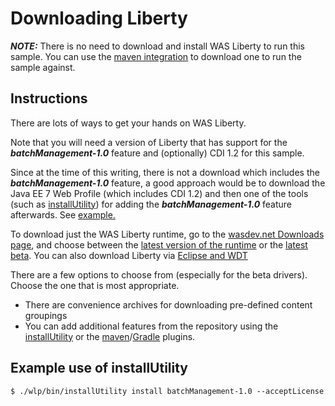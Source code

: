 # Downloading Liberty

***NOTE:***  There is no need to download and install WAS Liberty to run this sample.   You can use the [maven integration](/docs/Maven-integration.md) to download one to run the sample against.

## Instructions

There are lots of ways to get your hands on WAS Liberty. 

Note that you will need a version of Liberty that has support for the ***batchManagement-1.0*** feature and (optionally) CDI 1.2 for this sample.

Since at the time of this writing,  there is not a download which includes the ***batchManagement-1.0*** feature, a good approach would be to download the Java EE 7 Web Profile (which includes CDI 1.2) and then one of the tools (such as [installUtility][installUtility]) for adding the ***batchManagement-1.0*** feature afterwards.  See [example.](#example-use-of-installutility)  

To download just the WAS Liberty runtime, go to the [wasdev.net Downloads page][wasdev], and choose between the [latest version of the runtime][wasdev-latest] or the [latest beta][wasdev-beta]. You can also download Liberty via [Eclipse and WDT](/docs/Downloading-WAS-Liberty.md)

There are a few options to choose from (especially for the beta drivers). Choose the one that is most appropriate.
* There are convenience archives for downloading pre-defined content groupings
* You can add additional features from the repository using the [installUtility][installUtility] or the [maven][maven-plugin]/[Gradle][gradle-plugin] plugins.

[wasdev]: https://developer.ibm.com/wasdev/downloads/
[wasdev-latest]: https://developer.ibm.com/wasdev/downloads/liberty-profile-using-non-eclipse-environments/
[wasdev-beta]: https://developer.ibm.com/wasdev/downloads/liberty-profile-beta/
[installUtility]: http://www-01.ibm.com/support/knowledgecenter/#!/was_beta_liberty/com.ibm.websphere.wlp.nd.multiplatform.doc/ae/rwlp_command_installutility.html
[maven-plugin]: https://github.com/WASdev/ci.maven
[gradle-plugin]: https://github.com/WASdev/ci.gradle

## Example use of installUtility

   ```
   $ ./wlp/bin/installUtility install batchManagement-1.0 --acceptLicense
   ```


